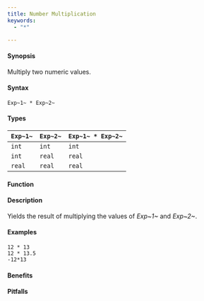 ```yaml
---
title: Number Multiplication
keywords:
  - "*"

---
```


#### Synopsis

Multiply two numeric values.

#### Syntax

`Exp~1~ * Exp~2~`

#### Types


| `Exp~1~` |  `Exp~2~` | `Exp~1~ * Exp~2~`  |
| --- | --- | --- |
| `int`     |  `int`     | `int`                |
| `int`     |  `real`    | `real`               |
| `real`    |  `real`    | `real`               |


#### Function

#### Description

Yields the result of multiplying the values of _Exp~1~_ and _Exp~2~_.

#### Examples

```rascal-shell
12 * 13
12 * 13.5
-12*13
```

#### Benefits

#### Pitfalls

